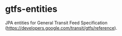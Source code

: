 gtfs-entities
=============

JPA entities for General Transit Feed Specification (https://developers.google.com/transit/gtfs/reference).
